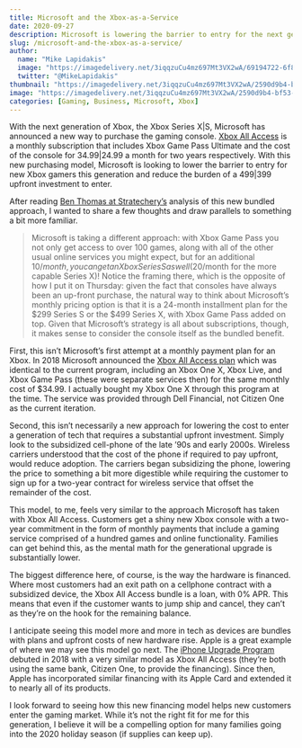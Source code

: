 ```yaml
---
title: Microsoft and the Xbox-as-a-Service
date: 2020-09-27
description: Microsoft is lowering the barrier to entry for the next generation of its gaming console. How does this compare to previous programs and the subsided cell phone industry of the early 2000s?
slug: /microsoft-and-the-xbox-as-a-service/
author:
  name: "Mike Lapidakis"
  image: "https://imagedelivery.net/3iqqzuCu4mz697Mt3VX2wA/69194722-6f88-4268-402b-a24f5c3daf00/tiny"
  twitter: "@MikeLapidakis"
thumbnail: "https://imagedelivery.net/3iqqzuCu4mz697Mt3VX2wA/2590d9b4-bf53-4eeb-939f-3bd8f2120200/thumbnail"
image: "https://imagedelivery.net/3iqqzuCu4mz697Mt3VX2wA/2590d9b4-bf53-4eeb-939f-3bd8f2120200/hero"
categories: [Gaming, Business, Microsoft, Xbox]
---
```


With the next generation of Xbox, the Xbox Series X|S, Microsoft has announced a new way to purchase the gaming console. [Xbox All Access](https://www.xbox.com/en-US/xbox-all-access/) is a monthly subscription that includes Xbox Game Pass Ultimate and the cost of the console for $34.99|$24.99 a month for two years respectively. With this new purchasing model, Microsoft is looking to lower the barrier to entry for new Xbox gamers this generation and reduce the burden of a $499|$399 upfront investment to enter.

After reading [Ben Thomas at Stratechery’s](https://stratechery.com/2020/2020-bundles/) analysis of this new bundled approach, I wanted to share a few thoughts and draw parallels to something a bit more familiar.

> Microsoft is taking a different approach: with Xbox Game Pass you not only get access to over 100 games, along with all of the other usual online services you might expect, but for an additional $10/month, you can get an Xbox Series S as well ($20/month for the more capable Series X)! Notice the framing there, which is the opposite of how I put it on Thursday: given the fact that consoles have always been an up-front purchase, the natural way to think about Microsoft’s monthly pricing option is that it is a 24-month installment plan for the $299 Series S or the $499 Series X, with Xbox Game Pass added on top. Given that Microsoft’s strategy is all about subscriptions, though, it makes sense to consider the console itself as the bundled benefit.

First, this isn’t Microsoft’s first attempt at a monthly payment plan for an Xbox. In 2018 Microsoft announced the [Xbox All Access plan](https://www.cnbc.com/2018/08/27/microsoft-xbox-all-access-starts-at-22-a-month.html) which was identical to the current program, including an Xbox One X, Xbox Live, and Xbox Game Pass (these were separate services then) for the same monthly cost of $34.99. I actually bought my Xbox One X through this program at the time. The service was provided through Dell Financial, not Citizen One as the current iteration.

Second, this isn’t necessarily a new approach for lowering the cost to enter a generation of tech that requires a substantial upfront investment. Simply look to the subsidized cell-phone of the late ’90s and early 2000s. Wireless carriers understood that the cost of the phone if required to pay upfront, would reduce adoption. The carriers began subsidizing the phone, lowering the price to something a bit more digestible while requiring the customer to sign up for a two-year contract for wireless service that offset the remainder of the cost.

This model, to me, feels very similar to the approach Microsoft has taken with Xbox All Access. Customers get a shiny new Xbox console with a two-year commitment in the form of monthly payments that include a gaming service comprised of a hundred games and online functionality. Families can get behind this, as the mental math for the generational upgrade is substantially lower.

The biggest difference here, of course, is the way the hardware is financed. Where most customers had an exit path on a cellphone contract with a subsidized device, the Xbox All Access bundle is a loan, with 0% APR. This means that even if the customer wants to jump ship and cancel, they can’t as they’re on the hook for the remaining balance.

I anticipate seeing this model more and more in tech as devices are bundles with plans and upfront costs of new hardware rise. Apple is a great example of where we may see this model go next. The [iPhone Upgrade Program](https://www.macworld.com/article/3225348/iphone-upgrade-program-faq.html) debuted in 2018 with a very similar model as Xbox All Access (they’re both using the same bank, Citizen One, to provide the financing). Since then, Apple has incorporated similar financing with its Apple Card and extended it to nearly all of its products.

I look forward to seeing how this new financing model helps new customers enter the gaming market. While it’s not the right fit for me for this generation, I believe it will be a compelling option for many families going into the 2020 holiday season (if supplies can keep up).

